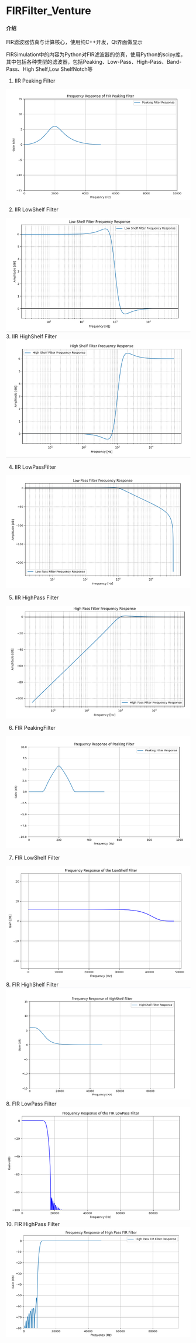 # FIRFilter_Venture

#### 介绍
FIR滤波器仿真与计算核心，使用纯C++开发，Qt界面做显示

FIRSimulation中的内容为Python对FIR滤波器的仿真，使用Python的scipy库，其中包括各种类型的滤波器，包括Peaking、Low-Pass、High-Pass、Band-Pass、High Shelf,Low ShelfNotch等


1. IIR Peaking Filter 
<img src="https://raw.githubusercontent.com/LeventureQys/Picturebed/main/image/20240701142435.png"/>


2. IIR LowShelf Filter 
<img src="https://raw.githubusercontent.com/LeventureQys/Picturebed/main/image/20240701142609.png"/>
3. IIR HighShelf Filter

<img src="https://raw.githubusercontent.com/LeventureQys/Picturebed/main/image/20240701142638.png"/>

4. IIR LowPassFilter 

<img src="https://raw.githubusercontent.com/LeventureQys/Picturebed/main/image/20240701142709.png"/>

5. IIR HighPass Filter

<img src="https://raw.githubusercontent.com/LeventureQys/Picturebed/main/image/20240701142737.png"/>

6. FIR PeakingFilter
<img src="https://raw.githubusercontent.com/LeventureQys/Picturebed/main/image/20240701142803.png"/>

7. FIR LowShelf Filter

<img src="https://raw.githubusercontent.com/LeventureQys/Picturebed/main/image/20240701142827.png"/>
8. FIR HighShelf Filter
<img src="https://raw.githubusercontent.com/LeventureQys/Picturebed/main/image/20240701142903.png"/>
8. FIR LowPass Filter 

<img src="https://raw.githubusercontent.com/LeventureQys/Picturebed/main/image/20240701142928.png"/>
 10. FIR HighPass Filter

<img src="https://raw.githubusercontent.com/LeventureQys/Picturebed/main/image/20240701142948.png"/>
